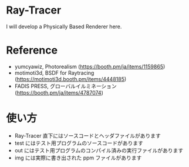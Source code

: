 # Ray-Tracer
I will develop a Physically Based Renderer here.

# Reference
* yumcyawiz, Photorealism (https://booth.pm/ja/items/1159865) 
* motimoti3d, BSDF for Raytracing (https://motimoti3d.booth.pm/items/4448185) 
* FADIS PRESS, グローバルイルミネーション (https://booth.pm/ja/items/4787074)

# 使い方
* Ray-Tracer 直下にはソースコードとヘッダファイルがあります
* test にはテスト用プログラムのソースコードがあります
* out にはテスト用プログラムのコンパイル済みの実行ファイルがあります
* img には実際に書き出された ppm ファイルがあります
